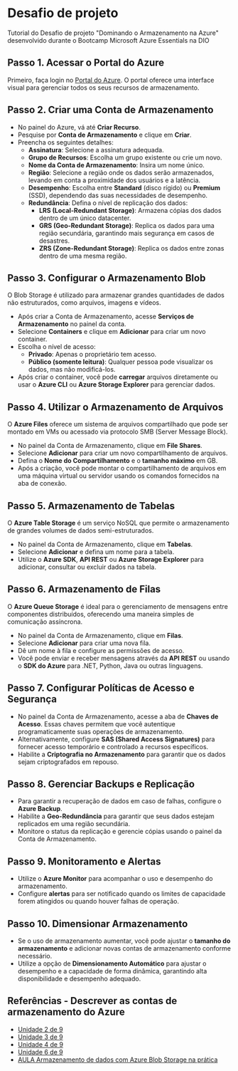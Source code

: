 # Desafio de projeto
Tutorial do Desafio de projeto "Dominando o Armazenamento na Azure" desenvolvido durante o Bootcamp Microsoft Azure Essentials na DIO

## Passo 1. Acessar o Portal do Azure

Primeiro, faça login no [Portal do Azure](https://portal.azure.com). O portal oferece uma interface visual para gerenciar todos os seus recursos de armazenamento.

## Passo 2. Criar uma Conta de Armazenamento

- No painel do Azure, vá até **Criar Recurso**.
- Pesquise por **Conta de Armazenamento** e clique em **Criar**.
- Preencha os seguintes detalhes:
  - **Assinatura**: Selecione a assinatura adequada.
  - **Grupo de Recursos**: Escolha um grupo existente ou crie um novo.
  - **Nome da Conta de Armazenamento**: Insira um nome único.
  - **Região**: Selecione a região onde os dados serão armazenados, levando em conta a proximidade dos usuários e a latência.
  - **Desempenho**: Escolha entre **Standard** (disco rígido) ou **Premium** (SSD), dependendo das suas necessidades de desempenho.
  - **Redundância**: Defina o nível de replicação dos dados:
    - **LRS (Local-Redundant Storage)**: Armazena cópias dos dados dentro de um único datacenter.
    - **GRS (Geo-Redundant Storage)**: Replica os dados para uma região secundária, garantindo mais segurança em casos de desastres.
    - **ZRS (Zone-Redundant Storage)**: Replica os dados entre zonas dentro de uma mesma região.

## Passo 3. Configurar o Armazenamento Blob

O Blob Storage é utilizado para armazenar grandes quantidades de dados não estruturados, como arquivos, imagens e vídeos.

- Após criar a Conta de Armazenamento, acesse **Serviços de Armazenamento** no painel da conta.
- Selecione **Containers** e clique em **Adicionar** para criar um novo container.
- Escolha o nível de acesso:
  - **Privado**: Apenas o proprietário tem acesso.
  - **Público (somente leitura)**: Qualquer pessoa pode visualizar os dados, mas não modificá-los.
- Após criar o container, você pode **carregar** arquivos diretamente ou usar o **Azure CLI** ou **Azure Storage Explorer** para gerenciar dados.

## Passo 4. Utilizar o Armazenamento de Arquivos

O **Azure Files** oferece um sistema de arquivos compartilhado que pode ser montado em VMs ou acessado via protocolo SMB (Server Message Block).

- No painel da Conta de Armazenamento, clique em **File Shares**.
- Selecione **Adicionar** para criar um novo compartilhamento de arquivos.
- Defina o **Nome do Compartilhamento** e o **tamanho máximo** em GB.
- Após a criação, você pode montar o compartilhamento de arquivos em uma máquina virtual ou servidor usando os comandos fornecidos na aba de conexão.

## Passo 5. Armazenamento de Tabelas

O **Azure Table Storage** é um serviço NoSQL que permite o armazenamento de grandes volumes de dados semi-estruturados.

- No painel da Conta de Armazenamento, clique em **Tabelas**.
- Selecione **Adicionar** e defina um nome para a tabela.
- Utilize o **Azure SDK**, **API REST** ou **Azure Storage Explorer** para adicionar, consultar ou excluir dados na tabela.

## Passo 6. Armazenamento de Filas

O **Azure Queue Storage** é ideal para o gerenciamento de mensagens entre componentes distribuídos, oferecendo uma maneira simples de comunicação assíncrona.

- No painel da Conta de Armazenamento, clique em **Filas**.
- Selecione **Adicionar** para criar uma nova fila.
- Dê um nome à fila e configure as permissões de acesso.
- Você pode enviar e receber mensagens através da **API REST** ou usando o **SDK do Azure** para .NET, Python, Java ou outras linguagens.

## Passo 7. Configurar Políticas de Acesso e Segurança

- No painel da Conta de Armazenamento, acesse a aba de **Chaves de Acesso**. Essas chaves permitem que você autentique programaticamente suas operações de armazenamento.
- Alternativamente, configure **SAS (Shared Access Signatures)** para fornecer acesso temporário e controlado a recursos específicos.
- Habilite a **Criptografia no Armazenamento** para garantir que os dados sejam criptografados em repouso.

## Passo 8. Gerenciar Backups e Replicação

- Para garantir a recuperação de dados em caso de falhas, configure o **Azure Backup**.
- Habilite a **Geo-Redundância** para garantir que seus dados estejam replicados em uma região secundária.
- Monitore o status da replicação e gerencie cópias usando o painel da Conta de Armazenamento.

## Passo 9. Monitoramento e Alertas

- Utilize o **Azure Monitor** para acompanhar o uso e desempenho do armazenamento.
- Configure **alertas** para ser notificado quando os limites de capacidade forem atingidos ou quando houver falhas de operação.

## Passo 10. Dimensionar Armazenamento

- Se o uso de armazenamento aumentar, você pode ajustar o **tamanho do armazenamento** e adicionar novas contas de armazenamento conforme necessário.
- Utilize a opção de **Dimensionamento Automático** para ajustar o desempenho e a capacidade de forma dinâmica, garantindo alta disponibilidade e desempenho adequado.

## Referências - Descrever as contas de armazenamento do Azure
- [Unidade 2 de 9](https://learn.microsoft.com/training/modules/describe-azure-storage-services/2-accounts)
- [Unidade 3 de 9](https://learn.microsoft.com/training/modules/describe-azure-storage-services/3-redundancy)
- [Unidade 4 de 9](https://learn.microsoft.com/training/modules/describe-azure-storage-services/4-describe-azure-storage-services)
- [Unidade 6 de 9](https://learn.microsoft.com/training/modules/describe-azure-storage-services/6-identify-azure-data-migration-options)
- [AULA Armazenamento de dados com Azure Blob Storage na prática](https://www.youtube.com/watch?v=OfqbRcPugUg)
